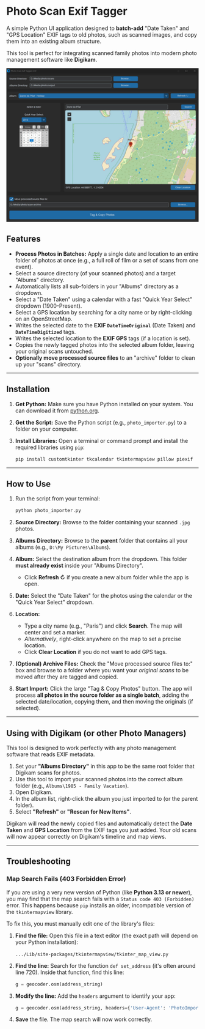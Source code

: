 # Photo Scan Exif Tagger

A simple Python UI application designed to **batch-add** "Date Taken" and "GPS Location" EXIF tags to old photos, such as scanned images, and copy them into an existing album structure.

This tool is perfect for integrating scanned family photos into modern photo management software like **Digikam**.

![Photo Tagger App Screenshot](./photo-importer.jpg)

## Features

* **Process Photos in Batches:** Apply a single date and location to an entire folder of photos at once (e.g., a full roll of film or a set of scans from one event).
* Select a source directory (of your scanned photos) and a target "Albums" directory.
* Automatically lists all sub-folders in your "Albums" directory as a dropdown.
* Select a "Date Taken" using a calendar with a fast "Quick Year Select" dropdown (1900-Present).
* Select a GPS location by searching for a city name or by right-clicking on an OpenStreetMap.
* Writes the selected date to the **EXIF `DateTimeOriginal`** (Date Taken) and **`DateTimeDigitized`** tags.
* Writes the selected location to the **EXIF GPS** tags (if a location is set).
* Copies the newly tagged photos into the selected album folder, leaving your original scans untouched.
* **Optionally move processed source files** to an "archive" folder to clean up your "scans" directory.

---

## Installation

1.  **Get Python:** Make sure you have Python installed on your system. You can download it from [python.org](https://python.org).
2.  **Get the Script:** Save the Python script (e.g., `photo_importer.py`) to a folder on your computer.
3.  **Install Libraries:** Open a terminal or command prompt and install the required libraries using `pip`:

    ```bash
    pip install customtkinter tkcalendar tkintermapview pillow piexif
    ```

---

## How to Use

1.  Run the script from your terminal:

    ```bash
    python photo_importer.py
    ```

2.  **Source Directory:** Browse to the folder containing your scanned `.jpg` photos.
3.  **Albums Directory:** Browse to the **parent** folder that contains all your albums (e.g., `D:\My Pictures\Albums`).
4.  **Album:** Select the destination album from the dropdown. This folder **must already exist** inside your "Albums Directory".
    * Click **Refresh ↻** if you create a new album folder while the app is open.
5.  **Date:** Select the "Date Taken" for the photos using the calendar or the "Quick Year Select" dropdown.
6.  **Location:**
    * Type a city name (e.g., "Paris") and click **Search**. The map will center and set a marker.
    * *Alternatively*, right-click anywhere on the map to set a precise location.
    * Click **Clear Location** if you do not want to add GPS tags.
7.  **(Optional) Archive Files:** Check the "Move processed source files to:" box and browse to a folder where you want your *original scans* to be moved after they are tagged and copied.
8.  **Start Import:** Click the large "Tag & Copy Photos" button. The app will process **all photos in the source folder as a single batch**, adding the selected date/location, copying them, and then moving the originals (if selected).

---

## Using with Digikam (or other Photo Managers)

This tool is designed to work perfectly with any photo management software that reads EXIF metadata.

1.  Set your **"Albums Directory"** in this app to be the same root folder that Digikam scans for photos.
2.  Use this tool to import your scanned photos into the correct album folder (e.g., `Albums\1985 - Family Vacation`).
3.  Open Digikam.
4.  In the album list, right-click the album you just imported to (or the parent folder).
5.  Select **"Refresh"** or **"Rescan for New Items"**.

Digikam will read the newly copied files and automatically detect the **Date Taken** and **GPS Location** from the EXIF tags you just added. Your old scans will now appear correctly on Digikam's timeline and map views.

---

## Troubleshooting

### Map Search Fails (403 Forbidden Error)

If you are using a very new version of Python (like **Python 3.13 or newer**), you may find that the map search fails with a `Status code 403 (Forbidden)` error. This happens because `pip` installs an older, incompatible version of the `tkintermapview` library.

To fix this, you must manually edit one of the library's files:

1.  **Find the file:** Open this file in a text editor (the exact path will depend on your Python installation):

    `.../Lib/site-packages/tkintermapview/tkinter_map_view.py`

2.  **Find the line:** Search for the function `def set_address` (it's often around line 720). Inside that function, find this line:

    ```python
    g = geocoder.osm(address_string)
    ```

3.  **Modify the line:** Add the `headers` argument to identify your app:

    ```python
    g = geocoder.osm(address_string, headers={'User-Agent': 'PhotoImporterApp/1.0'})
    ```

4.  **Save** the file. The map search will now work correctly.